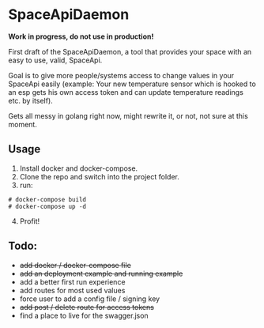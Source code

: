 SpaceApiDaemon
==============

**Work in progress, do not use in production!**

First draft of the SpaceApiDaemon, a tool that provides your space with an easy to use, valid, SpaceApi.

Goal is to give more people/systems access to change values in your SpaceApi easily (example: Your new temperature sensor which is hooked to an esp gets his own access token and can update temperature readings etc. by itself).

Gets all messy in golang right now, might rewrite it, or not, not sure at this moment.

Usage
-----
1. Install docker and docker-compose.
2. Clone the repo and switch into the project folder.
3. run:
```
# docker-compose build
# docker-compose up -d
```
4. Profit!

Todo:
-----
* ~~add docker / docker-compose file~~
* ~~add an deployment example and running example~~
* add a better first run experience
* add routes for most used values
* force user to add a config file / signing key
* ~~add post / delete route for access tokens~~
* find a place to live for the swagger.json